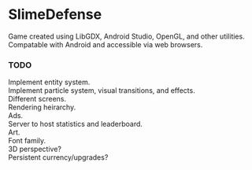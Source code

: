 # SlimeDefense
Game created using LibGDX, Android Studio, OpenGL, and other utilities. Compatable with Android and accessible via web browsers.
<br>
### TODO
Implement entity system.<br>
Implement particle system, visual transitions, and effects.<br>
Different screens.<br>
Rendering heirarchy.<br>
Ads.<br>
Server to host statistics and leaderboard.<br>
Art.<br>
Font family.<br>
3D perspective?<br>
Persistent currency/upgrades?
